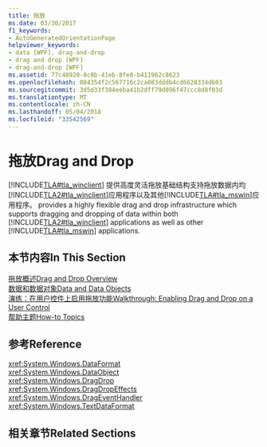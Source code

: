 ```yaml
---
title: 拖放
ms.date: 03/30/2017
f1_keywords:
- AutoGeneratedOrientationPage
helpviewer_keywords:
- data [WPF], drag-and-drop
- drag and drop [WPF]
- drag-and-drop [WPF]
ms.assetid: 77c48920-8c8b-41eb-8fe8-b411962c8623
ms.openlocfilehash: 084354f2c567716c2ca083dddb4cd6628334d603
ms.sourcegitcommit: 3d5d33f384eeba41b2dff79d096f47ccc8d8f03d
ms.translationtype: MT
ms.contentlocale: zh-CN
ms.lasthandoff: 05/04/2018
ms.locfileid: "33542569"
---
```

# <a name="drag-and-drop"></a><span data-ttu-id="0134b-102">拖放</span><span class="sxs-lookup"><span data-stu-id="0134b-102">Drag and Drop</span></span>
[!INCLUDE[TLA#tla_winclient](../../../../includes/tlasharptla-winclient-md.md)]<span data-ttu-id="0134b-103"> 提供高度灵活拖放基础结构支持拖放数据内均[!INCLUDE[TLA2#tla_winclient](../../../../includes/tla2sharptla-winclient-md.md)]应用程序以及其他[!INCLUDE[TLA#tla_mswin](../../../../includes/tlasharptla-mswin-md.md)]应用程序。</span><span class="sxs-lookup"><span data-stu-id="0134b-103"> provides a highly flexible drag and drop infrastructure which supports dragging and dropping of data within both [!INCLUDE[TLA2#tla_winclient](../../../../includes/tla2sharptla-winclient-md.md)] applications as well as other [!INCLUDE[TLA#tla_mswin](../../../../includes/tlasharptla-mswin-md.md)] applications.</span></span>  
  
## <a name="in-this-section"></a><span data-ttu-id="0134b-104">本节内容</span><span class="sxs-lookup"><span data-stu-id="0134b-104">In This Section</span></span>  
 [<span data-ttu-id="0134b-105">拖放概述</span><span class="sxs-lookup"><span data-stu-id="0134b-105">Drag and Drop Overview</span></span>](../../../../docs/framework/wpf/advanced/drag-and-drop-overview.md)  
 [<span data-ttu-id="0134b-106">数据和数据对象</span><span class="sxs-lookup"><span data-stu-id="0134b-106">Data and Data Objects</span></span>](../../../../docs/framework/wpf/advanced/data-and-data-objects.md)  
 [<span data-ttu-id="0134b-107">演练：在用户控件上启用拖放功能</span><span class="sxs-lookup"><span data-stu-id="0134b-107">Walkthrough: Enabling Drag and Drop on a User Control</span></span>](../../../../docs/framework/wpf/advanced/walkthrough-enabling-drag-and-drop-on-a-user-control.md)  
 [<span data-ttu-id="0134b-108">帮助主题</span><span class="sxs-lookup"><span data-stu-id="0134b-108">How-to Topics</span></span>](../../../../docs/framework/wpf/advanced/drag-and-drop-how-to-topics.md)  
  
## <a name="reference"></a><span data-ttu-id="0134b-109">参考</span><span class="sxs-lookup"><span data-stu-id="0134b-109">Reference</span></span>  
 <xref:System.Windows.DataFormat>  
  <xref:System.Windows.DataObject>  
  <xref:System.Windows.DragDrop>  
  <xref:System.Windows.DragDropEffects>  
  <xref:System.Windows.DragEventHandler>  
  <xref:System.Windows.TextDataFormat>  
  
## <a name="related-sections"></a><span data-ttu-id="0134b-110">相关章节</span><span class="sxs-lookup"><span data-stu-id="0134b-110">Related Sections</span></span>
